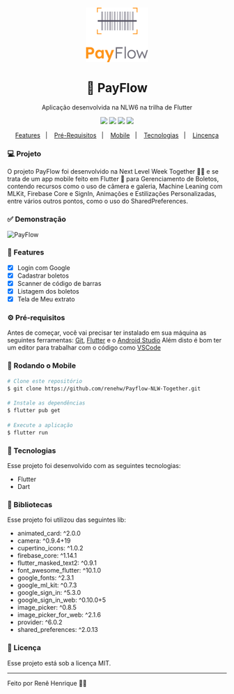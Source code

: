 <p align="center">
  <img src="https://github.com/renehw/Payflow-NLW-Together/blob/main/assets/images/logofull.png" alt="PayFlow" height="125"/>
</p>
<h1 align="center">
    🚀 PayFlow
</h1>
<p align="center">Aplicação desenvolvida na NLW6 na trilha de Flutter</p>

<p align="center">
  <img src="https://img.shields.io/badge/flutter%20version-2.10.4-informational"/>
  <img src="https://img.shields.io/badge/dart%20version-2.16.2-important" />
  <img src="https://img.shields.io/badge/last%20commit-apr-blue" />
  <img src="https://img.shields.io/badge/license-MIT-success"/>
</p>

<p align="center">
  <a href="#-features">Features</a>&nbsp;&nbsp;&nbsp;|&nbsp;&nbsp;&nbsp;
  <a href="#-pré-requisitos">Pré-Requisitos</a>&nbsp;&nbsp;&nbsp;|&nbsp;&nbsp;&nbsp;
  <a href="#-rodando-o-mobile">Mobile</a>&nbsp;&nbsp;&nbsp;|&nbsp;&nbsp;&nbsp;
  <a href="#-tecnologias">Tecnologias</a>&nbsp;&nbsp;&nbsp;|&nbsp;&nbsp;&nbsp;
  <a href="#-licença">Lincença</a>
</p>

### 💻 Projeto

O projeto PayFlow foi desenvolvido na Next Level Week Together 💜💚 e se trata de um app mobile feito em Flutter 💙 para Gerenciamento de Boletos, contendo recursos como o uso de câmera e galeria, Machine Leaning com MLKit, Firebase Core e SignIn, Animações e Estilizações Personalizadas, entre vários outros pontos, como o uso do SharedPreferences.

### ✅ Demonstração
<p>
  <img src="" alt="PayFlow" />
</p>

### 📎 Features

- [x] Login com Google
- [x] Cadastrar boletos
- [x] Scanner de código de barras
- [x] Listagem dos boletos
- [x] Tela de Meu extrato

### ⚙ Pré-requisitos

Antes de começar, você vai precisar ter instalado em sua máquina as seguintes ferramentas:
[Git](https://git-scm.com), [Flutter](https://flutter.dev/) e o [Android Studio](https://developer.android.com/studio) 
Além disto é bom ter um editor para trabalhar com o código como [VSCode](https://code.visualstudio.com/)

### 🎲 Rodando o Mobile

```bash
# Clone este repositório
$ git clone https://github.com/renehw/Payflow-NLW-Together.git

# Instale as dependências
$ flutter pub get

# Execute a aplicação
$ flutter run
```

### 🚀 Tecnologias

Esse projeto foi desenvolvido com as seguintes tecnologias:

- Flutter
- Dart

### 📕 Bibliotecas

Esse projeto foi utilizou das seguintes lib:

- animated_card: ^2.0.0
- camera: ^0.9.4+19
- cupertino_icons: ^1.0.2
- firebase_core: ^1.14.1
- flutter_masked_text2: ^0.9.1
- font_awesome_flutter: ^10.1.0
- google_fonts: ^2.3.1
- google_ml_kit: ^0.7.3
- google_sign_in: ^5.3.0
- google_sign_in_web: ^0.10.0+5
- image_picker: ^0.8.5
- image_picker_for_web: ^2.1.6
- provider: ^6.0.2
- shared_preferences: ^2.0.13

### 📝 Licença

Esse projeto está sob a licença MIT.

<hr/>

Feito por Renê Henrique 💙🚀
